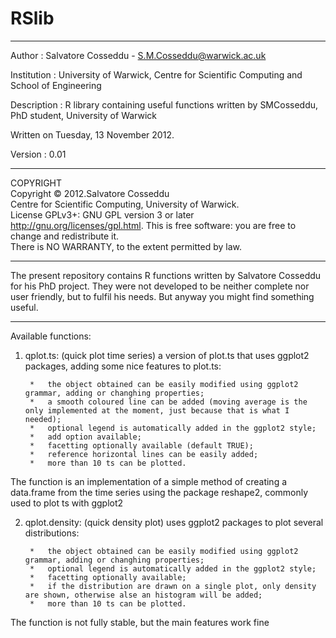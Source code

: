 RSlib
=====

*****
Author      : Salvatore Cosseddu - S.M.Cosseddu@warwick.ac.uk                   

Institution : University of Warwick, 
	      Centre for Scientific Computing and School of Engineering			  

Description : R library containing useful functions written by SMCosseddu, PhD student, University of Warwick  

Written on Tuesday, 13 November 2012.

Version     : 0.01								  
 										  
------
										  
  COPYRIGHT					       				  
  Copyright © 2012.Salvatore Cosseddu		       				  
  Centre for Scientific Computing, University of Warwick.		       	  
  License GPLv3+: GNU GPL version 3 or later <http://gnu.org/licenses/gpl.html>. 
  This is free software: you are free to change and redistribute it.         	  
  There is NO WARRANTY, to the extent permitted by law.          		  

*****


The present repository contains R functions written by Salvatore Cosseddu for his PhD project. 
They were not developed to be neither complete nor user friendly, but to fulfil his needs. 
But anyway you might find something useful. 

-----------

Available functions:

1. qplot.ts: (quick plot time series) a version of plot.ts that uses ggplot2 packages, adding some nice features to plot.ts:

  	    *   the object obtained can be easily modified using ggplot2 grammar, adding or changhing properties;
	    *   a smooth coloured line can be added (moving average is the only implemented at the moment, just because that is what I needed);
	    *   optional legend is automatically added in the ggplot2 style;
	    *   add option available;
	    *   facetting optionally available (default TRUE);
	    *   reference horizontal lines can be easily added;
	    *   more than 10 ts can be plotted.

  The function is an implementation of a simple method of creating a data.frame from the time series using the package reshape2, 
  commonly used to plot ts with ggplot2

2. qplot.density: (quick density plot) uses ggplot2 packages to plot several distributions:

  	    *   the object obtained can be easily modified using ggplot2 grammar, adding or changhing properties;
	    *   optional legend is automatically added in the ggplot2 style;
	    *   facetting optionally available;
	    *   if the distribution are drawn on a single plot, only density are shown, otherwise alse an histogram will be added;
	    *   more than 10 ts can be plotted.

  The function is not fully stable, but the main features work fine